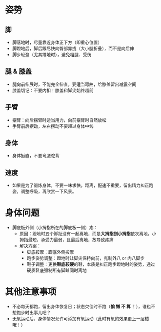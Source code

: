 # 姿势
## 脚
* 脚落地时，尽量靠近身体正下方（即重心位置）
* 脚蹬地后，脚后跟尽快向臀部靠拢（大小腿折叠），而不是向后伸
* 脚步轻盈（尤其蹬地时），避免粗腿、受伤

## 腿 & 膝盖
* 腿向前伸展时，不能完全伸直，要适当弯曲，给膝盖留出减震空间
* 膝盖切记：不要内扣！膝盖和脚尖始终超前

## 手臂
* 摆臂：向后摆臂时适当用力，向前摆臂时自然放松
* 手臂前后摆动，左右摆动不要超过身体中线

## 身体
* 身体挺直，不要弯腰驼背

## 速度
* 如果是为了锻炼身体，不要一味求快。距离，配速不重要，留出精力纠正跑姿，调整呼吸，再欣赏一下风景。


# 身体问题
* 脚底板外侧（小拇指所在的脚底板一侧）疼：
  * 原因：蹬地时五个脚趾没有一起离地，而是**大拇指到小拇指**依次离地，小拇指最短，承受力最弱，且最后离地，故导致疼痛
  * 解决方案：
    * 脚底按摩：脚底外侧按摩
    * 跑步姿势调整：蹬地时让脚尖保持向前，克制外八 or 内八脚步
    * 鞋子调整：更换**鞋底较硬**的鞋，本质是纠正跑步蹬地时的姿势，通过硬质鞋底强制所有脚趾同时离地

# 其他注意事项
* 不必每天都跑，留出身体恢复日；状态欠佳时不跑（**偷 懒 不 算 ！**），谁也不想跑步时出事儿吧？
* 无氧运动后，身体情况允许可添加有氧运动（此时有氧的效果更上一层楼哦！）
